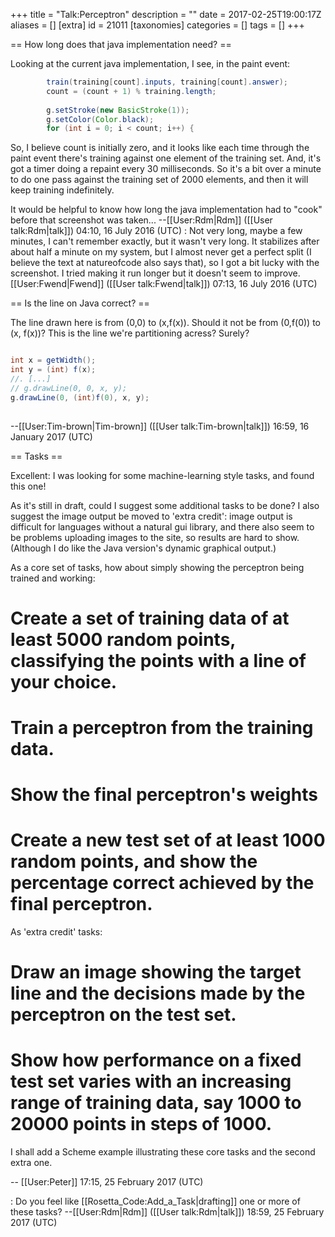 +++
title = "Talk:Perceptron"
description = ""
date = 2017-02-25T19:00:17Z
aliases = []
[extra]
id = 21011
[taxonomies]
categories = []
tags = []
+++

== How long does that java implementation need? ==

Looking at the current java implementation, I see, in the paint event:


```java
        train(training[count].inputs, training[count].answer);
        count = (count + 1) % training.length;
 
        g.setStroke(new BasicStroke(1));
        g.setColor(Color.black);
        for (int i = 0; i < count; i++) {
```


So, I believe count is initially zero, and it looks like each time through the paint event there's training against one element of the training set. And, it's got a timer doing a repaint every 30 milliseconds. So it's a bit over a minute to do one pass against the training set of 2000 elements, and then it will keep training indefinitely.

It would be helpful to know how long the java implementation had to "cook" before that screenshot was taken... --[[User:Rdm|Rdm]] ([[User talk:Rdm|talk]]) 04:10, 16 July 2016 (UTC)
: Not very long, maybe a few minutes, I can't remember exactly, but it wasn't very long. It stabilizes after about half a minute on my system, but I almost never get a perfect split (I believe the text at natureofcode also says that), so I got a bit lucky with the screenshot. I tried making it run longer but it doesn't seem to improve. [[User:Fwend|Fwend]] ([[User talk:Fwend|talk]]) 07:13, 16 July 2016 (UTC)

== Is the line on Java correct? ==

The line drawn here is from (0,0) to (x,f(x)). Should it not be from (0,f(0)) to (x, f(x))? This is the line we're partitioning acress? Surely?


```java

int x = getWidth();
int y = (int) f(x);
//. [...]
// g.drawLine(0, 0, x, y);
g.drawLine(0, (int)f(0), x, y);
 
```


--[[User:Tim-brown|Tim-brown]] ([[User talk:Tim-brown|talk]]) 16:59, 16 January 2017 (UTC)

== Tasks ==

Excellent: I was looking for some machine-learning style tasks, and found this one!

As it's still in draft, could I suggest some additional tasks to be done?  I also suggest the image output be moved to 'extra credit': image output is difficult for languages without a natural gui library, and there also seem to be problems uploading images to the site, so results are hard to show.  (Although I do like the Java version's dynamic graphical output.)

As a core set of tasks, how about simply showing the perceptron being trained and working:

# Create a set of training data of at least 5000 random points, classifying the points with a line of your choice.
# Train a perceptron from the training data.
# Show the final perceptron's weights
# Create a new test set of at least 1000 random points, and show the percentage correct achieved by the final perceptron.


As 'extra credit' tasks:

# Draw an image showing the target line and the decisions made by the perceptron on the test set.
# Show how performance on a fixed test set varies with an increasing range of training data, say 1000 to 20000 points in steps of 1000.


I shall add a Scheme example illustrating these core tasks and the second extra one.

-- [[User:Peter]] 17:15, 25 February 2017 (UTC)

: Do you feel like [[Rosetta_Code:Add_a_Task|drafting]] one or more of these tasks? --[[User:Rdm|Rdm]] ([[User talk:Rdm|talk]]) 18:59, 25 February 2017 (UTC)
